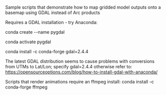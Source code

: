 Sample scripts that demonstrate how to map gridded model outputs onto a basemap using GDAL instead of Arc products

Requires a GDAL installation - try Anaconda:

conda create --name pygdal

conda activate pygdal

conda install -c conda-forge gdal=2.4.4

The latest GDAL distribution seems to cause problems with conversions from UTMs to Lat/Lon; specify gdal=2.4.4
otherwise refer to:
https://opensourceoptions.com/blog/how-to-install-gdal-with-anaconda/

Scripts that render animations require an ffmpeg install:
conda install -c conda-forge ffmpeg
